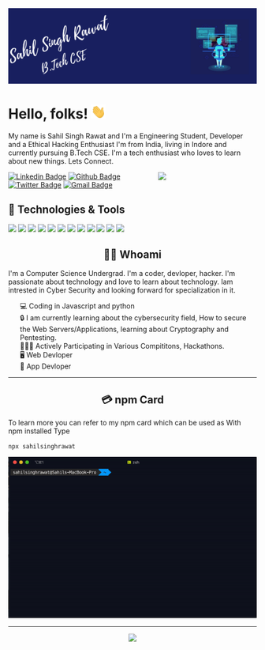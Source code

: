 <img src='https://raw.githubusercontent.com/sahil-rawat/sahil-rawat/master/src/header.png?token=AMW6YFWS5RJ3YITV26VLNK27INZCO'>

# Hello, folks! <img src="https://raw.githubusercontent.com/sahil-rawat/sahil-rawat/master/src/wave.gif?token=AMW6YFXNWQ3LPDZVQCHEZ7S7INZGW" width="30px">

My name is Sahil Singh Rawat and I'm a Engineering Student, Developer and a Ethical Hacking Enthusiast I'm from India, living in Indore and currently pursuing B.Tech CSE.
I'm a tech enthusiast who loves to learn about new things.
Lets Connect.

<img align='right' src='https://media.giphy.com/media/bcKmIWkUMCjVm/giphy.gif' width='200"'>

[![Linkedin Badge](https://img.shields.io/badge/-SahilISinghRawat-blue?style=flat-square&logo=Linkedin&logoColor=white&link=https://www.linkedin.com/in/sahil-singh-rawat/)](https://www.linkedin.com/in/sahil-singh-rawat/)
[![Github Badge](https://img.shields.io/badge/-SahilSinghRawat-grey?style=flat-square&logo=Github&logoColor=white&link=https://github.com/sahil-rawat/)](https://github.com/sahil-rawat)
[![Twitter Badge](https://img.shields.io/badge/-SahilSinghRawat-blue?style=flat-square&logo=Twitter&logoColor=white&link=https://twitter.com/sahil_s_rawat)](https://twitter.com/sahil_s_rawat)
[![Gmail Badge](https://img.shields.io/badge/-sahilsinghrawat1405@gmail.com-d14836?style=flat-square&logo=Gmail&logoColor=white&link=mailto:sahilsinghrawat1405@gmail.com)](mailto:sahilsinghrawat1405@gmail.com)

## 🔧 Technologies & Tools
![](https://img.shields.io/badge/OS-MacOS-informational?style=flat&logo=apple&logoColor=white&color=2bbc8a)
![](https://img.shields.io/badge/OS-KaliLinux-informational?style=flat&logo=linux&logoColor=white&color=2bbc8a)
![](https://img.shields.io/badge/Editor-VisualStudio-informational?style=flat&logo=visual-studio&logoColor=white&color=2bbc8a)
![](https://img.shields.io/badge/Code-Python-informational?style=flat&logo=python&logoColor=white&color=2bbc8a)
![](https://img.shields.io/badge/Code-JavaScript-informational?style=flat&logo=javascript&logoColor=white&color=2bbc8a)
![](https://img.shields.io/badge/Code-Java-informational?style=flat&logo=java&logoColor=white&color=2bbc8a)
![](https://img.shields.io/badge/Code-NodeJs-informational?style=flat&logo=node.js&logoColor=white&color=2bbc8a)
![](https://img.shields.io/badge/Code-React-informational?style=flat&logo=react&logoColor=white&color=2bbc8a)
![](https://img.shields.io/badge/Code-Flutter-informational?style=flat&logo=flutter&logoColor=white&color=2bbc8a)
![](https://img.shields.io/badge/Shell-Zsh-informational?style=flat&logo=gnu-bash&logoColor=white&color=2bbc8a)
![](https://img.shields.io/badge/Tools-Metasploit-informational?style=flat&logo=monzo&logoColor=white&color=2bbc8a)
![](https://img.shields.io/badge/Tools-BurpSuite-informational?style=flat&logo=buddy&logoColor=white&color=2bbc8a)


<h2 align="center"> 👨‍💻 Whoami</h2>
<p align="center">

I'm a Computer Science Undergrad. I'm a coder, devloper, hacker. I'm passionate about technology and love to learn about technology. Iam intrested in Cyber Security and looking forward for specialization in it.

<ul style="list-style-type: none;">
<li>
💻 Coding in Javascript and python
</li>
<li>
🔒 I am currently learning about the cybersecurity field, How to secure the Web Servers/Applications, learning about Cryptography and Pentesting.
</li>
<li>
🧑🏻‍💻 Actively Participating in Various Compititons, Hackathons.
</li>
<li>
🖥 Web Devloper
</li>
<li>
📱 App Devloper
</li>
</ul>

</p>

<hr>
<h2 align="center">💳 npm Card</h2>

To learn more you can refer to my npm card which can be used as With npm installed Type
```
npx sahilsinghrawat
```
<p align="center">
<img src="https://raw.githubusercontent.com/sahil-rawat/sahil-rawat/master/src/sahil.gif?token=AMW6YFTQMGNAAQ2SE6UZY7C7INZES"/>
</p>
<hr>
<p align="center">
  <img src="https://github-readme-stats.vercel.app/api?username=sahil-rawat">
  </p>
